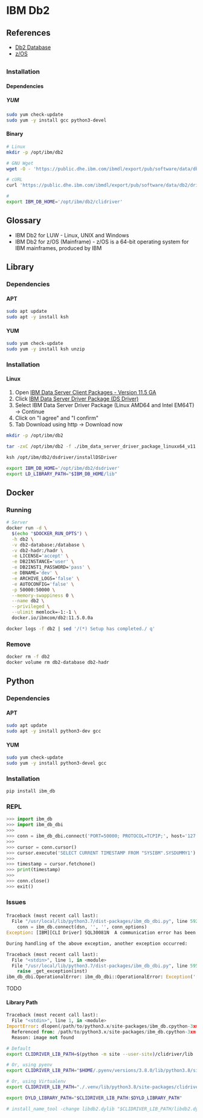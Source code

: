 # IBM Db2

## References

- [Db2 Database](https://en.wikipedia.org/wiki/Db2_Database)
- [z/OS](https://en.wikipedia.org/wiki/Z/OS)

##

### Installation

#### Dependencies

##### YUM

```sh
sudo yum check-update
sudo yum -y install gcc python3-devel
```

#### Binary

```sh
# Linux
mkdir -p /opt/ibm/db2

# GNU Wget
wget -O - 'https://public.dhe.ibm.com/ibmdl/export/pub/software/data/db2/drivers/odbc_cli/linuxx64_odbc_cli.tar.gz' | tar -xzC /opt/ibm/db2

# cURL
curl 'https://public.dhe.ibm.com/ibmdl/export/pub/software/data/db2/drivers/odbc_cli/linuxx64_odbc_cli.tar.gz' | tar -xzC /opt/ibm/db2

#
export IBM_DB_HOME='/opt/ibm/db2/clidriver'
```

## Glossary

- IBM Db2 for LUW - Linux, UNIX and Windows
- IBM Db2 for z/OS (Mainframe) - z/OS is a 64-bit operating system for IBM mainframes, produced by IBM

<!-- ## CLI

```sh
/opt/IBM/db2/V10.1/instance/db2icrt

sudo chown db2inst1 /Users/db2inst1/sqllib/adm/*

db2start

db2sampl

db2 connect to sample

db2 "select count(0) from syscat.tables"
``` -->

## Library

### Dependencies

#### APT

```sh
sudo apt update
sudo apt -y install ksh
```

#### YUM

```sh
sudo yum check-update
sudo yum -y install ksh unzip
```

### Installation

#### Linux

1. Open [IBM Data Server Client Packages - Version 11.5 GA](https://www.ibm.com/support/pages/download-initial-version-115-clients-and-drivers)
2. Click [IBM Data Server Driver Package (DS Driver)](https://www-01.ibm.com/marketing/iwm/iwm/web/dispatcher.do?source=swg-idsdpds)
3. Select IBM Data Server Driver Package (Linux AMD64 and Intel EM64T) -> Continue
4. Click on "I agree" and "I confirm"
5. Tab Download using http -> Download now

```sh
mkdir -p /opt/ibm/db2

tar -zxC /opt/ibm/db2 -f ./ibm_data_server_driver_package_linuxx64_v11.5.tar.gz

ksh /opt/ibm/db2/dsdriver/installDSDriver

export IBM_DB_HOME='/opt/ibm/db2/dsdriver'
export LD_LIBRARY_PATH="$IBM_DB_HOME/lib"
```

## Docker

### Running

```sh
# Server
docker run -d \
  $(echo "$DOCKER_RUN_OPTS") \
  -h db2 \
  -v db2-database:/database \
  -v db2-hadr:/hadr \
  -e LICENSE='accept' \
  -e DB2INSTANCE='user' \
  -e DB2INST1_PASSWORD='pass' \
  -e DBNAME='dev' \
  -e ARCHIVE_LOGS='false' \
  -e AUTOCONFIG='false' \
  -p 50000:50000 \
  --memory-swappiness 0 \
  --name db2 \
  --privileged \
  --ulimit memlock=-1:-1 \
  docker.io/ibmcom/db2:11.5.0.0a
```

```sh
docker logs -f db2 | sed '/(*) Setup has completed./ q'
```

### Remove

```sh
docker rm -f db2
docker volume rm db2-database db2-hadr
```

## Python

### Dependencies

#### APT

```sh
sudo apt update
sudo apt -y install python3-dev gcc
```

#### YUM

```sh
sudo yum check-update
sudo yum -y install python3-devel gcc
```

### Installation

```sh
pip install ibm_db
```

### REPL

```py
>>> import ibm_db
>>> import ibm_db_dbi
>>>
>>> conn = ibm_db_dbi.connect('PORT=50000; PROTOCOL=TCPIP;', host='127.0.0.1', database='dev', user='user', password='pass')
>>>
>>> cursor = conn.cursor()
>>> cursor.execute('SELECT CURRENT TIMESTAMP FROM "SYSIBM".SYSDUMMY1')
>>>
>>> timestamp = cursor.fetchone()
>>> print(timestamp)
>>>
>>> conn.close()
>>> exit()
```

### Issues

####

```py
Traceback (most recent call last):
  File "/usr/local/lib/python3.7/dist-packages/ibm_db_dbi.py", line 592, in connect
    conn = ibm_db.connect(dsn, '', '', conn_options)
Exception: [IBM][CLI Driver] SQL30081N  A communication error has been detected. Communication protocol being used: "TCP/IP".  Communication API being used: "SOCKETS".  Location where the error was detected: "172.17.78.128".  Communication function detecting the error: "connect".  Protocol specific error code(s): "113", "*", "*".  SQLSTATE=08001 SQLCODE=-30081

During handling of the above exception, another exception occurred:

Traceback (most recent call last):
  File "<stdin>", line 1, in <module>
  File "/usr/local/lib/python3.7/dist-packages/ibm_db_dbi.py", line 595, in connect
    raise _get_exception(inst)
ibm_db_dbi.OperationalError: ibm_db_dbi::OperationalError: Exception('[IBM][CLI Driver] SQL30081N  A communication error has been detected. Communication protocol being used: "TCP/IP".  Communication API being used: "SOCKETS".  Location where the error was detected: "172.17.78.128".  Communication function detecting the error: "connect".  Protocol specific error code(s): "113", "*", "*".  SQLSTATE=08001 SQLCODE=-30081')
```

TODO

#### Library Path

```py
Traceback (most recent call last):
  File "<stdin>", line 1, in <module>
ImportError: dlopen(/path/to/python3.x/site-packages/ibm_db.cpython-3xm-darwin.so, 2): Library not loaded: libdb2.dylib
  Referenced from: /path/to/python3.x/site-packages/ibm_db.cpython-3xm-darwin.so
  Reason: image not found
```

```sh
# Default
export CLIDRIVER_LIB_PATH=$(python -m site --user-site)/clidriver/lib

# Or, using pyenv
export CLIDRIVER_LIB_PATH="$HOME/.pyenv/versions/3.8.0/lib/python3.8/site-packages/clidriver/lib"

# Or, using Virtualenv
export CLIDRIVER_LIB_PATH="./.venv/lib/python3.8/site-packages/clidriver/lib"

export DYLD_LIBRARY_PATH="$CLIDRIVER_LIB_PATH:$DYLD_LIBRARY_PATH"

# install_name_tool -change libdb2.dylib "$CLIDRIVER_LIB_PATH/libdb2.dylib" ibm_db.so
```

